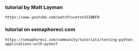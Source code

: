 
### tutorial by Matt Layman
	https://www.youtube.com/watch?v=etosV2IWBF0

### tutorial on semaphoreci.com
	https://semaphoreci.com/community/tutorials/testing-python-applications-with-pytest


